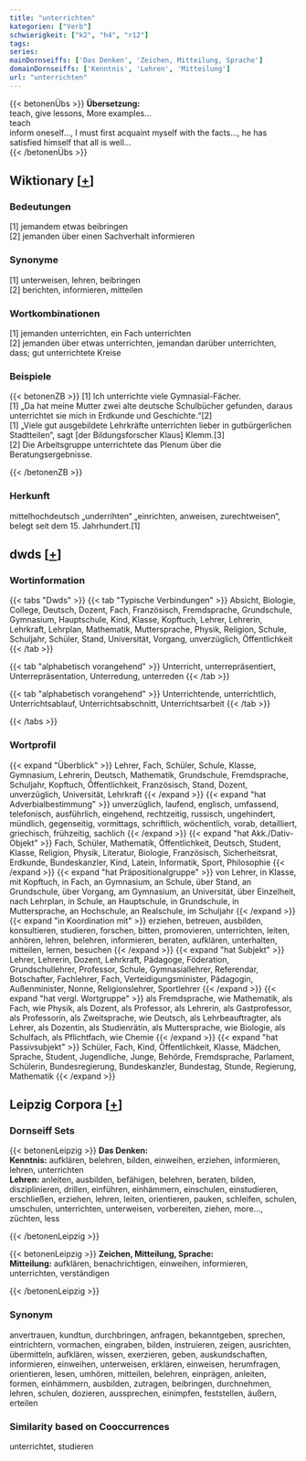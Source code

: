 ```yaml
---
title: "unterrichten"
kategorien: ["Verb"]
schwierigkeit: ["k2", "h4", "r12"]
tags:
series:
mainDornseiffs: ['Das Denken', 'Zeichen, Mitteilung, Sprache']
domainDornseiffs: ['Kenntnis', 'Lehren', 'Mitteilung']
url: "unterrichten"
---
```


{{< betonenÜbs >}}
**Übersetzung:**  
teach, give lessons, More examples...  
teach  
inform oneself..., I must first acquaint myself with the facts..., he has satisfied himself that all is well...  
{{< /betonenÜbs >}}

## Wiktionary [[+](https://de.wiktionary.org/wiki/unterrichten)]

### Bedeutungen
[1] jemandem etwas beibringen  
[2] jemanden über einen Sachverhalt informieren  

### Synonyme
[1] unterweisen, lehren, beibringen  
[2] berichten, informieren, mitteilen  

### Wortkombinationen
[1] jemanden unterrichten, ein Fach unterrichten  
[2] jemanden über etwas unterrichten, jemandan darüber unterrichten, dass; gut unterrichtete Kreise  

### Beispiele
{{< betonenZB >}}
[1] Ich unterrichte viele Gymnasial-Fächer.  
[1] „Da hat meine Mutter zwei alte deutsche Schulbücher gefunden, daraus unterrichtet sie mich in Erdkunde und Geschichte.“[2]  
[1] „Viele gut ausgebildete Lehrkräfte unterrichten lieber in gutbürgerlichen Stadtteilen“, sagt [der Bildungsforscher Klaus] Klemm.[3]  
[2] Die Arbeitsgruppe unterrichtete das Plenum über die Beratungsergebnisse.  

{{< /betonenZB >}}
### Herkunft
mittelhochdeutsch „underrihten“ „einrichten, anweisen, zurechtweisen“, belegt seit dem 15. Jahrhundert.[1]  



## dwds [[+](https://www.dwds.de/wb/unterrichten)]

### Wortinformation
{{< tabs "Dwds" >}}
{{< tab "Typische Verbindungen" >}}
Absicht, Biologie, College, Deutsch, Dozent, Fach, Französisch, Fremdsprache, Grundschule, Gymnasium, Hauptschule, Kind, Klasse, Kopftuch, Lehrer, Lehrerin, Lehrkraft, Lehrplan, Mathematik, Muttersprache, Physik, Religion, Schule, Schuljahr, Schüler, Stand, Universität, Vorgang, unverzüglich, Öffentlichkeit
{{< /tab >}}

{{< tab "alphabetisch vorangehend" >}}
Unterricht, unterrepräsentiert, Unterrepräsentation, Unterredung, unterreden
{{< /tab >}}

{{< tab "alphabetisch vorangehend" >}}
Unterrichtende, unterrichtlich, Unterrichtsablauf, Unterrichtsabschnitt, Unterrichtsarbeit
{{< /tab >}}

{{< /tabs >}}

### Wortprofil
{{< expand "Überblick" >}} Lehrer, Fach, Schüler, Schule, Klasse, Gymnasium, Lehrerin, Deutsch, Mathematik, Grundschule, Fremdsprache, Schuljahr, Kopftuch, Öffentlichkeit, Französisch, Stand, Dozent, unverzüglich, Universität, Lehrkraft {{< /expand >}}
{{< expand "hat Adverbialbestimmung" >}} unverzüglich, laufend, englisch, umfassend, telefonisch, ausführlich, eingehend, rechtzeitig, russisch, ungehindert, mündlich, gegenseitig, vormittags, schriftlich, wöchentlich, vorab, detailliert, griechisch, frühzeitig, sachlich {{< /expand >}}
{{< expand "hat Akk./Dativ-Objekt" >}} Fach, Schüler, Mathematik, Öffentlichkeit, Deutsch, Student, Klasse, Religion, Physik, Literatur, Biologie, Französisch, Sicherheitsrat, Erdkunde, Bundeskanzler, Kind, Latein, Informatik, Sport, Philosophie {{< /expand >}}
{{< expand "hat Präpositionalgruppe" >}} von Lehrer, in Klasse, mit Kopftuch, in Fach, an Gymnasium, an Schule, über Stand, an Grundschule, über Vorgang, am Gymnasium, an Universität, über Einzelheit, nach Lehrplan, in Schule, an Hauptschule, in Grundschule, in Muttersprache, an Hochschule, an Realschule, im Schuljahr {{< /expand >}}
{{< expand "in Koordination mit" >}} erziehen, betreuen, ausbilden, konsultieren, studieren, forschen, bitten, promovieren, unterrichten, leiten, anhören, lehren, belehren, informieren, beraten, aufklären, unterhalten, mitteilen, lernen, besuchen {{< /expand >}}
{{< expand "hat Subjekt" >}} Lehrer, Lehrerin, Dozent, Lehrkraft, Pädagoge, Föderation, Grundschullehrer, Professor, Schule, Gymnasiallehrer, Referendar, Botschafter, Fachlehrer, Fach, Verteidigungsminister, Pädagogin, Außenminister, Nonne, Religionslehrer, Sportlehrer {{< /expand >}}
{{< expand "hat vergl. Wortgruppe" >}} als Fremdsprache, wie Mathematik, als Fach, wie Physik, als Dozent, als Professor, als Lehrerin, als Gastprofessor, als Professorin, als Zweitsprache, wie Deutsch, als Lehrbeauftragter, als Lehrer, als Dozentin, als Studienrätin, als Muttersprache, wie Biologie, als Schulfach, als Pflichtfach, wie Chemie {{< /expand >}}
{{< expand "hat Passivsubjekt" >}} Schüler, Fach, Kind, Öffentlichkeit, Klasse, Mädchen, Sprache, Student, Jugendliche, Junge, Behörde, Fremdsprache, Parlament, Schülerin, Bundesregierung, Bundeskanzler, Bundestag, Stunde, Regierung, Mathematik {{< /expand >}}

## Leipzig Corpora [[+](https://corpora.uni-leipzig.de/en/res?word=unterrichten&corpusId=deu_newscrawl-public_2018)]

### Dornseiff Sets
{{< betonenLeipzig >}}
**Das Denken:**  
**Kenntnis:** aufklären, belehren, bilden, einweihen, erziehen, informieren, lehren, unterrichten  
**Lehren:** anleiten, ausbilden, befähigen, belehren, beraten, bilden, disziplinieren, drillen, einführen, einhämmern, einschulen, einstudieren, erschließen, erziehen, lehren, leiten, orientieren, pauken, schleifen, schulen, umschulen, unterrichten, unterweisen, vorbereiten, ziehen, more..., züchten, less  

{{< /betonenLeipzig >}}


{{< betonenLeipzig >}}
**Zeichen, Mitteilung, Sprache:**  
**Mitteilung:** aufklären, benachrichtigen, einweihen, informieren, unterrichten, verständigen  

{{< /betonenLeipzig >}}

### Synonym
anvertrauen, kundtun, durchbringen, anfragen, bekanntgeben, sprechen, eintrichtern, vormachen, eingraben, bilden, instruieren, zeigen, ausrichten, übermitteln, aufklären, wissen, exerzieren, geben, auskundschaften, informieren, einweihen, unterweisen, erklären, einweisen, herumfragen, orientieren, lesen, umhören, mitteilen, belehren, einprägen, anleiten, formen, einhämmern, ausbilden, zutragen, beibringen, durchnehmen, lehren, schulen, dozieren, aussprechen, einimpfen, feststellen, äußern, erteilen


### Similarity based on Cooccurrences
unterrichtet, studieren

